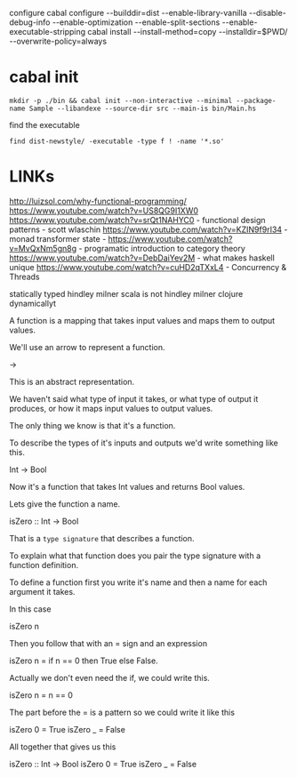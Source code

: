 
configure 
cabal configure --builddir=dist --enable-library-vanilla --disable-debug-info --enable-optimization --enable-split-sections --enable-executable-stripping
cabal install --install-method=copy --installdir=$PWD/ --overwrite-policy=always





# cabal init

```
mkdir -p ./bin && cabal init --non-interactive --minimal --package-name Sample --libandexe --source-dir src --main-is bin/Main.hs
```

find the executable

```
find dist-newstyle/ -executable -type f ! -name '*.so'
```


# LINKs

http://luizsol.com/why-functional-programming/
https://www.youtube.com/watch?v=US8QG9I1XW0
https://www.youtube.com/watch?v=srQt1NAHYC0 - functional design patterns - scott wlaschin
https://www.youtube.com/watch?v=KZIN9f9rI34 - monad transformer state -
https://www.youtube.com/watch?v=MvQxNm5gn8g - programatic introduction to category theory
https://www.youtube.com/watch?v=DebDaiYev2M - what makes haskell unique
https://www.youtube.com/watch?v=cuHD2qTXxL4 - Concurrency & Threads



statically typed hindley milner
scala is not hindley milner
clojure dynamicallyt

A function is a mapping that takes input values and maps them to output values.

We'll use an arrow to represent a function.

  ->

This is an abstract representation.

We haven't said what type of input it takes, or what type of output it produces, or how it maps input values to output values.

The only thing we know is that it's a function.

To describe the types of it's inputs and outputs we'd write something like this.

  Int -> Bool

Now it's a function that takes Int values and returns Bool values.

Lets give the function a name.

  isZero :: Int -> Bool

That is a `type signature` that describes a function.

To explain what that function does you pair the type signature with a function definition.

To define a function first you write it's name and then a name for each argument it takes.

In this case

  isZero n

Then you follow that with an = sign and an expression

  isZero n = if n == 0 then True else False.

Actually we don't even need the if, we could write this.

  isZero n = n == 0

The part before the = is a pattern so we could write it like this

  isZero 0 = True
  isZero _ = False

All together that gives us this

  isZero :: Int -> Bool
  isZero 0 = True
  isZero _ = False
